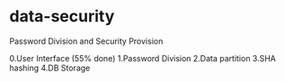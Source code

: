 # data-security
Password Division and Security Provision

0.User Interface (55% done)
1.Password Division
2.Data partition
3.SHA hashing
4.DB Storage
